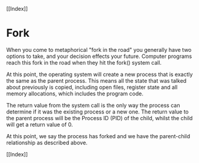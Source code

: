 [[Index]] 


# Fork

When you come to metaphorical "fork in the road" you generally have two options to take, and your decision effects your future. Computer programs reach this fork in the road when they hit the fork() system call.

At this point, the operating system will create a new process that is exactly the same as the parent process. This means all the state that was talked about previously is copied, including open files, register state and all memory allocations, which includes the program code.

The return value from the system call is the only way the process can determine if it was the existing process or a new one. The return value to the parent process will be the Process ID (PID) of the child, whilst the child will get a return value of 0.

At this point, we say the process has forked and we have the parent-child relationship as described above.

[[Index]] 

